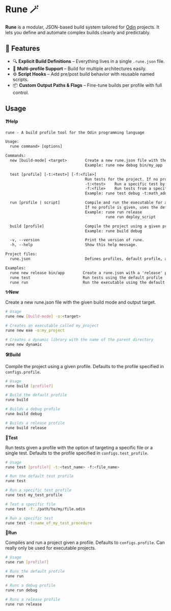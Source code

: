 # Rune 🪄

**Rune** is a modular, JSON-based build system tailored for [Odin](https://odin-lang.org/) projects. It lets you define and automate complex builds cleanly and predictably.

## 🔧 Features

- 🔍 **Explicit Build Definitions** – Everything lives in a single `.rune.json` file.
- 🧱 **Multi-profile Support** – Build for multiple architectures easily.
- ⚙️ **Script Hooks** – Add pre/post build behavior with reusable named scripts.
- 📦 **Custom Output Paths & Flags** – Fine-tune builds per profile with full control.

## Usage

**❓Help**

```txt
rune - A build profile tool for the Odin programming language

Usage:
  rune command> [options]

Commands:
  new [build-mode] <target>        Create a new rune.json file with the given build mode and output target.
                                   Example: rune new debug bin/my_app

  test [profile] [-t:<test>] [-f:<file>]
                                   Run tests for the project. If no profile is specified, uses the default in rune.json.
                                   -t:<test>    Run a specific test by name.
                                   -f:<file>    Run tests from a specific file or package.
                                   Example: rune test debug -t:math_addition -f:math.odin

  run [profile | script]           Compile and run the executable for a given profile or script.
                                   If no profile is given, uses the default profile in rune.json.
                                   Example: rune run release
                                            rune run deploy_script

  build [profile]                  Compile the project using a given profile. Defaults to the one set in rune.json.
                                   Example: rune build debug

  -v, --version                    Print the version of rune.
  -h, --help                       Show this help message.

Project files:
  rune.json                        Defines profiles, default profile, and scripts for the project.

Examples:
  rune new release bin/app        Create a rune.json with a 'release' profile targeting bin/app
  rune test                       Run tests using the default profile
  rune run                        Run the executable using the default profile
```

**✨New**

Create a new rune.json file with the given build mode and output target.

```sh
# Usage
rune new [build-mode] -o:<target>

# Creates an executable called my_project
rune new exe -o:my_project

# Creates a dynamic library with the name of the parent directory
rune new dynamic
```

**🛠️Build**

Compile the project using a given profile. Defaults to the profile specified in `configs.profile`.

```sh
# Usage
rune build [profile?]

# Build the default profile
rune build

# Builds a debug profile
rune build debug

# Builds a release profile
rune build release
```

**🧪Test**

Run tests given a profile with the option of targeting a specific file or a single test. Defaults
to the profile specified in `configs.test_profile`.

```sh
# Usage
rune test [profile?] -t:<test_name> -f:<file_name>

# Run the default test profile
rune test

# Run a specific test profile
rune test my_test_profile

# Test a specific file
rune test -f:./path/to/my/file.odin

# Run a specific test
rune test -t:name_of_my_test_procedure
```

**🚀Run**

Compiles and run a project given a profile. Defaults to `configs.profile`. Can really only be used for
executable projects.

```sh
# Usage
rune run [profile?]

# Runs the default profile
rune run

# Runs a debug profile
rune run debug

# Runs a release profile
rune run release
```